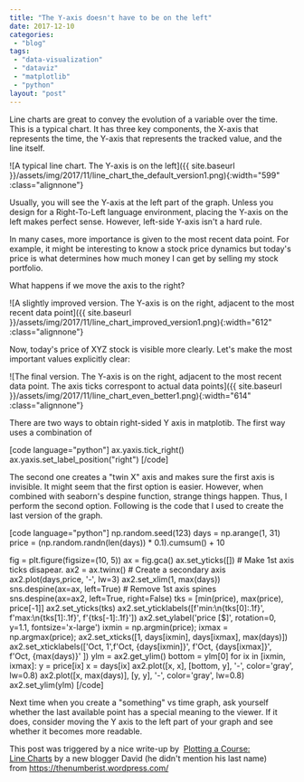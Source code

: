 ```yaml
---
title: "The Y-axis doesn't have to be on the left"
date: 2017-12-10
categories: 
 - "blog"
tags: 
 - "data-visualization"
 - "dataviz"
 - "matplotlib"
 - "python"
layout: "post"
---
```


Line charts are great to convey the evolution of a variable over the time. This is a typical chart. It has three key components, the X-axis that represents the time, the Y-axis that represents the tracked value, and the line itself.

![A typical line chart. The Y-axis is on the left]({{ site.baseurl }}/assets/img/2017/11/line_chart_the_default_version1.png){:width="599" :class="alignnone"}

Usually, you will see the Y-axis at the left part of the graph. Unless you design for a Right-To-Left language environment, placing the Y-axis on the left makes perfect sense. However, left-side Y-axis isn't a hard rule.

In many cases, more importance is given to the most recent data point. For example, it might be interesting to know a stock price dynamics but today's price is what determines how much money I can get by selling my stock portfolio.

What happens if we move the axis to the right?

![A slightly improved version. The Y-axis is on the right, adjacent to the most recent data point]({{ site.baseurl }}/assets/img/2017/11/line_chart_improved_version1.png){:width="612" :class="alignnone"}![]()

Now, today's price of XYZ stock is visible more clearly. Let's make the most important values explicitly clear:

![The final version. The Y-axis is on the right, adjacent to the most recent data point. The axis ticks correspont to actual data points]({{ site.baseurl }}/assets/img/2017/11/line_chart_even_better1.png){:width="614" :class="alignnone"}![]()

There are two ways to obtain right-sided Y axis in matplotib. The first way uses a combination of

[code language="python"]
ax.yaxis.tick_right()
ax.yaxis.set_label_position("right")
[/code]

The second one creates a "twin X" axis and makes sure the first axis is invisible. It might seem that the first option is easier. However, when combined with seaborn's despine function, strange things happen. Thus, I perform the second option. Following is the code that I used to create the last version of the graph.

[code language="python"]
np.random.seed(123)
days = np.arange(1, 31)
price = (np.random.randn(len(days)) * 0.1).cumsum() + 10

fig = plt.figure(figsize=(10, 5))
ax = fig.gca()
ax.set_yticks([]) # Make 1st axis ticks disapear.
ax2 = ax.twinx() # Create a secondary axis
ax2.plot(days,price, '-', lw=3)
ax2.set_xlim(1, max(days))
sns.despine(ax=ax, left=True) # Remove 1st axis spines
sns.despine(ax=ax2, left=True, right=False)
tks = [min(price), max(price), price[-1]]
ax2.set_yticks(tks)
ax2.set_yticklabels([f'min:\n{tks[0]:.1f}', f'max:\n{tks[1]:.1f}', f'{tks[-1]:.1f}'])
ax2.set_ylabel('price [$]', rotation=0, y=1.1, fontsize='x-large')
ixmin = np.argmin(price); ixmax = np.argmax(price);
ax2.set_xticks([1, days[ixmin], days[ixmax], max(days)])
ax2.set_xticklabels(['Oct, 1',f'Oct, {days[ixmin]}', f'Oct, {days[ixmax]}', f'Oct, {max(days)}' ])
ylm  = ax2.get_ylim()
bottom = ylm[0]
for ix in [ixmin, ixmax]:
    y = price[ix]
    x = days[ix]
    ax2.plot([x, x], [bottom, y], '-', color='gray', lw=0.8)
    ax2.plot([x, max(days)], [y, y], '-', color='gray', lw=0.8)
ax2.set_ylim(ylm)
[/code]

Next time when you create a "something" vs time graph, ask yourself whether the last available point has a special meaning to the viewer. If it does, consider moving the Y axis to the left part of your graph and see whether it becomes more readable.

This post was triggered by a nice write-up by  [Plotting a Course: Line Charts](https://thenumberist.wordpress.com/2017/12/06/plotting-a-course-line-charts/) by a new blogger David (he didn't mention his last name) from https://thenumberist.wordpress.com/
